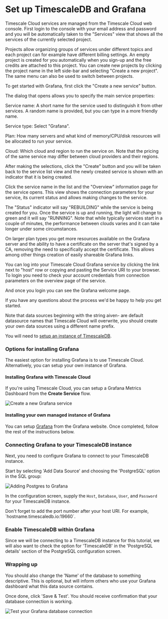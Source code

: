 # Set up TimescaleDB and Grafana

Timescale Cloud services are managed from the Timescale Cloud web console. First login to the console with your email address and password and you will be automatically taken to the "Services" view that shows all the services of the currently selected project.

Projects allow organizing groups of services under different topics and each project can for example have different billing settings. An empty project is created for you automatically when you sign-up and the free credits are attached to this project. You can create new projects by clicking the project name in the left side-bar and selecting "Create a new project". The same menu can also be used to switch between projects.

To get started with Grafana, first click the "Create a new service" button.


The dialog that opens allows you to specify the main service properties:

Service name: A short name for the service used to distinguish it from other services. A random name is provided, but you can type in a more friendly name.

Service type: Select "Grafana".

Plan: How many servers and what kind of memory/CPU/disk resources will be allocated to run your service.

Cloud: Which cloud and region to run the service on. Note that the pricing of the same service may differ between cloud providers and their regions.

After making the selections, click the "Create" button and you will be taken back to the service list view and the newly created service is shown with an indicator that it is being created.

Click the service name in the list and the "Overview" information page for the service opens. This view shows the connection parameters for your service, its current status and allows making changes to the service.

The "Status" indicator will say "REBUILDING" while the service is being created for you. Once the service is up and running, the light will change to green and it will say "RUNNING". Note that while typically services start in a couple of minutes, the performance between clouds varies and it can take longer under some circumstances.


On larger plan types you get more resources available on the Grafana server and the ability to have a certificate on the server that's signed by a CA, removing the need to specifically accept the certificate. This allows among other things creation of easily shareable Grafana links.

You can log into your Timescale Cloud Grafana service by clicking the link next to "host" row or copying and pasting the Service URI to your browser. To login you need to check your account credentials from connection parameters on the overview page of the service.


And once you login you can see the Grafana welcome page.


If you have any questions about the process we'd be happy to help you get started.

Note that data sources beginning with the string aiven- are default datasource names that Timescale Cloud will overwrite, you should create your own data sources using a different name prefix.

You will need to [setup an instance of TimescaleDB][install-timescale].

### Options for installing Grafana

The easiest option for installing Grafana is to use Timescale Cloud. Alternatively,
you can setup your own instance of Grafana.

#### Installing Grafana with Timescale Cloud

If you're using Timescale Cloud, you can setup a Grafana Metrics Dashboard
from the **Create Service** flow.

<img class="main-content__illustration" src="https://assets.iobeam.com/images/docs/screenshots-for-grafana-tutorial/create_service.png" alt="Create a new Grafana service"/>

#### Installing your own managed instance of Grafana

You can setup [Grafana][grafana-install] from the Grafana website. Once completed,
follow the rest of the instructions below.

### Connecting Grafana to your TimescaleDB instance

Next, you need to configure Grafana to connect to your TimescaleDB
instance.

Start by selecting 'Add Data Source' and choosing the 'PostgreSQL' option
in the SQL group:

<img class="main-content__illustration" src="https://assets.iobeam.com/images/docs/screenshots-for-grafana-tutorial/add_data_source.png" alt="Adding Postgres to Grafana"/>

In the configuration screen, supply the `Host`, `Database`, `User`, and `Password` for
your TimescaleDB instance.

<highlight type="tip">
 Don't forget to add the port number after your host URI. For example, `hostname.timescaledb.io:19660`.
</highlight>

### Enable TimescaleDB within Grafana

Since we will be connecting to a TimescaleDB instance for this
tutorial, we will also want to check the option for 'TimescaleDB' in the
'PostgreSQL details' section of the PostgreSQL configuration screen.

### Wrapping up

You should also change the 'Name' of the database to something descriptive. This is
optional, but will inform others who use your Grafana dashboard what this data source
contains.

Once done, click 'Save & Test'. You should receive confirmation that your database
connection is working.

<img class="main-content__illustration" src="https://assets.iobeam.com/images/docs/screenshots-for-grafana-tutorial/save_and_test.png" alt="Test your Grafana database connection"/>

[install-timescale]: /how-to-guides/install-timescaledb/
[grafana-install]: https://www.grafana.com
